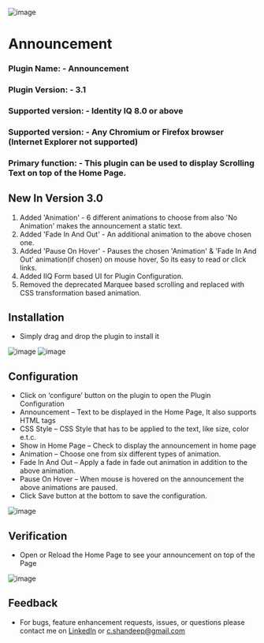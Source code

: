 ![image](https://github.com/shandeepc/Announcement/assets/42472392/1458912c-7e31-409b-9e92-d70f7dfbb8b1)

# Announcement

### Plugin Name: - Announcement
### Plugin Version: - 3.1
### Supported version: - Identity IQ 8.0 or above 
### Supported version: - Any Chromium or Firefox browser (Internet Explorer not supported)
### Primary function: - This plugin can be used to display Scrolling Text on top of the Home Page.

## New In Version 3.0
1. Added 'Animation' - 6 different animations to choose from also 'No Animation' makes the announcement a static text.
2. Added 'Fade In And Out' - An additional animation to the above chosen one.
3. Added 'Pause On Hover' - Pauses the chosen 'Animation' & 'Fade In And Out' animation(if chosen) on mouse hover, So its easy to read or click links.
4. Added IIQ Form based UI for Plugin Configuration.
5. Removed the deprecated Marquee based scrolling and replaced with CSS transformation based animation.

## Installation
* Simply drag and drop the plugin to install it
 
![image](https://github.com/shandeepc/Announcement/assets/42472392/17582efc-e94a-48d1-9764-c3bf8689bae9)
![image](https://github.com/shandeepc/Announcement/assets/42472392/f2e13778-a4d5-4c80-a1ad-96a0e94b5189)

## Configuration
*	Click on ‘configure’ button on the plugin to open the Plugin Configuration
*	Announcement – Text to be displayed in the Home Page, It also supports HTML tags
*	CSS Style – CSS Style that has to be applied to the text, like size, color e.t.c.
*	Show in Home Page – Check to display the announcement in home page
*	Animation – Choose one from six different types of animation.
*	Fade In And Out – Apply a fade in fade out animation in addition to the above animation.
*	Pause On Hover – When mouse is hovered on the announcement the above animations are paused.
*	Click Save button at the bottom to save the configuration.

![image](https://github.com/shandeepc/Announcement/assets/42472392/fe83e403-5599-424c-bdc9-d58825f367b4)

## Verification
*	Open or Reload the Home Page to see your announcement on top of the Page

![image](https://github.com/shandeepc/Announcement/assets/42472392/7ce010bb-e68a-4f6f-91c6-baa8640980de)

## Feedback
*	For bugs, feature enhancement requests, issues, or questions please contact me on [LinkedIn](https://www.linkedin.com/in/shandeepsrinivas/) or [c.shandeep@gmail.com](mailto:c.shandeep@gmail.com)
